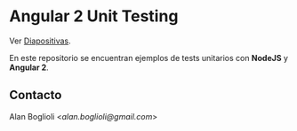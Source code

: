 # Angular 2 Unit Testing

Ver [Diapositivas](https://slides.com/alanboglioli/angular2-unit-testing).

En este repositorio se encuentran ejemplos de tests unitarios con **NodeJS** y **Angular 2**.

## Contacto

Alan Boglioli <_alan.boglioli@gmail.com_>
